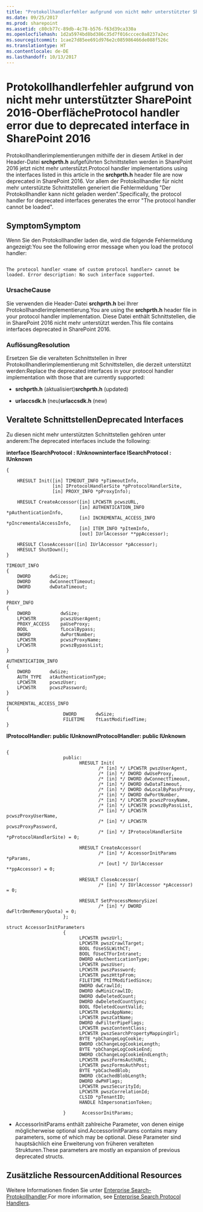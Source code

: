 ```yaml
---
title: "Protokollhandlerfehler aufgrund von nicht mehr unterstützter SharePoint 2016-Oberfläche"
ms.date: 09/25/2017
ms.prod: sharepoint
ms.assetid: c80cb77c-89db-4c78-b576-f63d39ca330a
ms.openlocfilehash: 1d2a5974bd8bd386c35d7f016cccec0a8237a2ec
ms.sourcegitcommit: 1cae27d85ee691d976e2c085986466de088f526c
ms.translationtype: HT
ms.contentlocale: de-DE
ms.lasthandoff: 10/13/2017
---
```

# <a name="protocol-handler-error-due-to-deprecated-interface-in-sharepoint-2016"></a><span data-ttu-id="ce046-102">Protokollhandlerfehler aufgrund von nicht mehr unterstützter SharePoint 2016-Oberfläche</span><span class="sxs-lookup"><span data-stu-id="ce046-102">Protocol handler error due to deprecated interface in SharePoint 2016</span></span>

<span data-ttu-id="ce046-103">Protokollhandlerimplementierungen mithilfe der in diesem Artikel in der Header-Datei **srchprth.h** aufgeführten Schnittstellen werden in SharePoint 2016 jetzt nicht mehr unterstützt.</span><span class="sxs-lookup"><span data-stu-id="ce046-103">Protocol handler implementations using the interfaces listed in this article in the **srchprth.h** header file are now deprecated in SharePoint 2016.</span></span> <span data-ttu-id="ce046-104">Vor allem der Protokollhandler für nicht mehr unterstützte Schnittstellen generiert die Fehlermeldung "Der Protokollhandler kann nicht geladen werden".</span><span class="sxs-lookup"><span data-stu-id="ce046-104">Specifically, the protocol handler for deprecated interfaces generates the error "The protocol handler cannot be loaded".</span></span>
  
    
    


## <a name="symptom"></a><span data-ttu-id="ce046-105">Symptom</span><span class="sxs-lookup"><span data-stu-id="ce046-105">Symptom</span></span>

<span data-ttu-id="ce046-106">Wenn Sie den Protokollhandler laden die, wird die folgende Fehlermeldung angezeigt:</span><span class="sxs-lookup"><span data-stu-id="ce046-106">You see the following error message when you load the protocol handler:</span></span>
  
    
    

```

The protocol handler <name of custom protocol handler> cannot be loaded. Error description: No such interface supported.
```


### <a name="cause"></a><span data-ttu-id="ce046-107">Ursache</span><span class="sxs-lookup"><span data-stu-id="ce046-107">Cause</span></span>

<span data-ttu-id="ce046-108">Sie verwenden die Header-Datei **srchprth.h** bei Ihrer Protokollhandlerimplementierung.</span><span class="sxs-lookup"><span data-stu-id="ce046-108">You are using the **srchprth.h** header file in your protocol handler implementation.</span></span> <span data-ttu-id="ce046-109">Diese Datei enthält Schnittstellen, die in SharePoint 2016 nicht mehr unterstützt werden.</span><span class="sxs-lookup"><span data-stu-id="ce046-109">This file contains interfaces deprecated in SharePoint 2016.</span></span>
  
    
    

### <a name="resolution"></a><span data-ttu-id="ce046-110">Auflösung</span><span class="sxs-lookup"><span data-stu-id="ce046-110">Resolution</span></span>

<span data-ttu-id="ce046-111">Ersetzen Sie die veralteten Schnittstellen in Ihrer Protokollhandlerimplementierung mit Schnittstellen, die derzeit unterstützt werden:</span><span class="sxs-lookup"><span data-stu-id="ce046-111">Replace the deprecated interfaces in your protocol handler implementation with those that are currently supported:</span></span>
  
    
    

- <span data-ttu-id="ce046-112">**srchprth.h** (aktualisiert)</span><span class="sxs-lookup"><span data-stu-id="ce046-112">**srchprth.h** (updated)</span></span>
    
  
- <span data-ttu-id="ce046-113">**urlaccsdk.h** (neu)</span><span class="sxs-lookup"><span data-stu-id="ce046-113">**urlaccsdk.h** (new)</span></span>
    
  

## <a name="deprecated-interfaces"></a><span data-ttu-id="ce046-114">Veraltete Schnittstellen</span><span class="sxs-lookup"><span data-stu-id="ce046-114">Deprecated Interfaces</span></span>
<span data-ttu-id="ce046-115"><a name="bk_addresources"> </a></span><span class="sxs-lookup"><span data-stu-id="ce046-115"></span></span>

<span data-ttu-id="ce046-116">Zu diesen nicht mehr unterstützten Schnittstellen gehören unter anderem:</span><span class="sxs-lookup"><span data-stu-id="ce046-116">The deprecated interfaces include the following:</span></span>
  
    
    
 <span data-ttu-id="ce046-117">**interface ISearchProtocol : IUnknown**</span><span class="sxs-lookup"><span data-stu-id="ce046-117">**interface ISearchProtocol : IUnknown**</span></span>
  
    
    



```
{

    HRESULT Init([in] TIMEOUT_INFO *pTimeoutInfo,
                 [in] IProtocolHandlerSite *pProtocolHandlerSite,
                 [in] PROXY_INFO *pProxyInfo);

    HRESULT CreateAccessor([in] LPCWSTR pcwszURL,
                           [in] AUTHENTICATION_INFO *pAuthenticationInfo,
                           [in] INCREMENTAL_ACCESS_INFO *pIncrementalAccessInfo,
                           [in] ITEM_INFO *pItemInfo,
                           [out] IUrlAccessor **ppAccessor);

    HRESULT CloseAccessor([in] IUrlAccessor *pAccessor);
    HRESULT ShutDown();
}

TIMEOUT_INFO
{
    DWORD       dwSize;
    DWORD       dwConnectTimeout;
    DWORD       dwDataTimeout;
}

PROXY_INFO
{
    DWORD           dwSize;
    LPCWSTR         pcwszUserAgent;
    PROXY_ACCESS    paUseProxy;
    BOOL            fLocalBypass;
    DWORD           dwPortNumber;
    LPCWSTR         pcwszProxyName;
    LPCWSTR         pcwszBypassList;
}

AUTHENTICATION_INFO
{
    DWORD       dwSize;
    AUTH_TYPE   atAuthenticationType;
    LPCWSTR     pcwszUser;
    LPCWSTR     pcwszPassword;
}

INCREMENTAL_ACCESS_INFO
{
                     DWORD       dwSize;
                     FILETIME    ftLastModifiedTime;
}
```

 <span data-ttu-id="ce046-118">**IProtocolHandler: public IUnknown**</span><span class="sxs-lookup"><span data-stu-id="ce046-118">**IProtocolHandler: public IUnknown**</span></span>
  
    
    



```

{
                     public:
                           HRESULT Init(
                                  /* [in] */ LPCWSTR pwszUserAgent,
                                  /* [in] */ DWORD dwUseProxy,
                                  /* [in] */ DWORD dwConnectTimeout,
                                  /* [in] */ DWORD dwDataTimeout,
                                  /* [in] */ DWORD dwLocalByPassProxy,
                                  /* [in] */ DWORD dwPortNumber,
                                  /* [in] */ LPCWSTR pcwszProxyName,
                                  /* [in] */ LPCWSTR pcwszByPassList,
                                  /* [in] */ LPCWSTR pcwszProxyUserName,
                                  /* [in] */ LPCWSTR pcwszProxyPassword,
                                  /* [in] */ IProtocolHandlerSite *pProtocolHandlerSite) = 0;

                           HRESULT CreateAccessor(
                                  /* [in] */ AccessorInitParams *pParams,
                                  /* [out] */ IUrlAccessor **ppAccessor) = 0;

                           HRESULT CloseAccessor(
                                  /* [in] */ IUrlAccessor *pAccessor) = 0;

                           HRESULT SetProcessMemorySize(
                                  /* [in] */ DWORD dwFltrDmnMemoryQuota) = 0;
                     };

struct AccessorInitParameters
                     {
                           LPCWSTR pwszUrl;
                           LPCWSTR pwszCrawlTarget;
                           BOOL fUseSSLWithCT;
                           BOOL fUseCTForIntranet;
                           DWORD eAuthenticationType;
                           LPCWSTR pwszUser;
                           LPCWSTR pwszPassword;
                           LPCWSTR pwszHttpFrom;
                           FILETIME ftIfModifiedSince;
                           DWORD dwCrawlId;
                           DWORD dwMiniCrawlID;
                           DWORD dwDeletedCount;
                           DWORD dwDeletedCountSync;
                           BOOL fDeletedCountValid;
                           LPCWSTR pwszAppName;
                           LPCWSTR pwszCatName;
                           DWORD dwFilterPipeFlags;
                           LPCWSTR pwszContentClass;
                           LPCWSTR pwszSearchPropertyMappingUrl;
                           BYTE *pbChangeLogCookie;
                           DWORD cbChangeLogCookieLength;
                           BYTE *pbChangeLogCookieEnd;
                           DWORD cbChangeLogCookieEndLength;
                           LPCWSTR pwszFormsAuthURL;
                           LPCWSTR pwszFormsAuthPost;
                           BYTE *pbCachedBlob;
                           DWORD cbCachedBlobLength;
                           DWORD dwPHFlags;
                           LPCWSTR pwszSecurityId;
                           LPCWSTR pwszCorrelationId;
                           CLSID *pTenantID;
                           HANDLE hImpersonationToken;

                     }      AccessorInitParams;
```

* <span data-ttu-id="ce046-119">AccessorInitParams enthält zahlreiche Parameter, von denen einige möglicherweise optional sind.</span><span class="sxs-lookup"><span data-stu-id="ce046-119">AccessorInitParams contains many parameters, some of which may be optional.</span></span> <span data-ttu-id="ce046-120">Diese Parameter sind hauptsächlich eine Erweiterung von früheren veralteten Strukturen.</span><span class="sxs-lookup"><span data-stu-id="ce046-120">These parameters are mostly an expansion of previous deprecated structs.</span></span>
  
    
    

## <a name="additional-resources"></a><span data-ttu-id="ce046-121">Zusätzliche Ressourcen</span><span class="sxs-lookup"><span data-stu-id="ce046-121">Additional Resources</span></span>
<span data-ttu-id="ce046-122"><a name="bk_addresources"> </a></span><span class="sxs-lookup"><span data-stu-id="ce046-122"></span></span>

<span data-ttu-id="ce046-123">Weitere Informationen finden Sie unter [Enterprise Search-Protokollhandler](https://msdn.microsoft.com/en-us/library/office/aa981260%28v=office.12%29.aspx).</span><span class="sxs-lookup"><span data-stu-id="ce046-123">For more information, see  [Enterprise Search Protocol Handlers](https://msdn.microsoft.com/en-us/library/office/aa981260%28v=office.12%29.aspx).</span></span>
  
    
    

